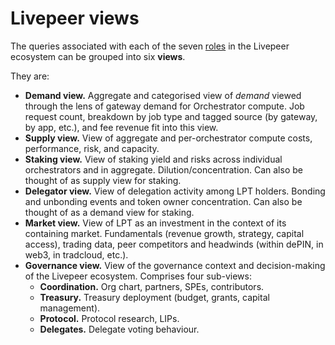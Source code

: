 # Livepeer views

The queries associated with each of the seven [roles](../roles.md) in the Livepeer ecosystem can be grouped into six **views**.

They are:

* **Demand view.** Aggregate and categorised view of *demand* viewed through the lens of gateway demand for Orchestrator compute. Job request count, breakdown by job type and tagged source (by gateway, by app, etc.), and fee revenue fit into this view.
* **Supply view.** View of aggregate and per-orchestrator compute costs, performance, risk, and capacity.
* **Staking view.**  View of staking yield and risks across individual orchestrators and in aggregate. Dilution/concentration. Can also be thought of as supply view for staking.
* **Delegator view.** View of delegation activity among LPT holders. Bonding and unbonding events and token owner concentration. Can also be thought of as a demand view for staking.
* **Market view.** View of LPT as an investment in the context of its containing market. Fundamentals (revenue growth, strategy, capital access), trading data, peer competitors and headwinds (within dePIN, in web3, in tradcloud, etc.).
* **Governance view.** View of the governance context and decision-making of the Livepeer ecosystem. Comprises four sub-views:
  * **Coordination.** Org chart, partners, SPEs, contributors.
  * **Treasury.** Treasury deployment (budget, grants, capital management).
  * **Protocol.** Protocol research, LIPs.
  * **Delegates.** Delegate voting behaviour.


